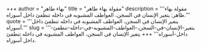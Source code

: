 +++
author = "بهاء طاهر"
title = "مقولة بهاء طاهر"
description = '''مقولة بهاء طاهر: يتغير الإنسان في السجن، العواطف المشبوبه في داخله تنطفئ داخل أسوراه.'''
quote = '''يتغير الإنسان في السجن، العواطف المشبوبه في داخله تنطفئ داخل أسوراه.'''
slug = '''يتغير-الإنسان-في-السجن،-العواطف-المشبوبه-في-داخله-تنطفئ-داخل-أسوراه'''
+++
يتغير الإنسان في السجن، العواطف المشبوبه في داخله تنطفئ داخل أسوراه.
